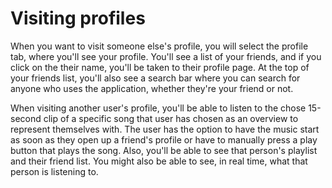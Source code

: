 # Visiting profiles

When you want to visit someone else's profile, you will select the profile tab,
where you'll see your profile. You'll see a list of your friends, and if you
click on the their name, you'll be taken to their profile page. At the top of
your friends list, you'll also see a search bar where you can search for anyone
who uses the application, whether they're your friend or not.

When visiting another user's profile, you'll be able to listen to the chose
15-second clip of a specific song that user has chosen as an overview to
represent themselves with. The user has the option to have the music start as
soon as they open up a friend's profile or have to manually press a play button
that plays the song. Also, you'll be able to see that person's playlist and
their friend list. You might also be able to see, in real time, what that person
is listening to.
